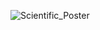 ![Scientific_Poster](https://github.com/fatma-fendri/Data_Engineering_Project/assets/61389952/233bedab-1f09-4525-a419-7336420d9eb2)
